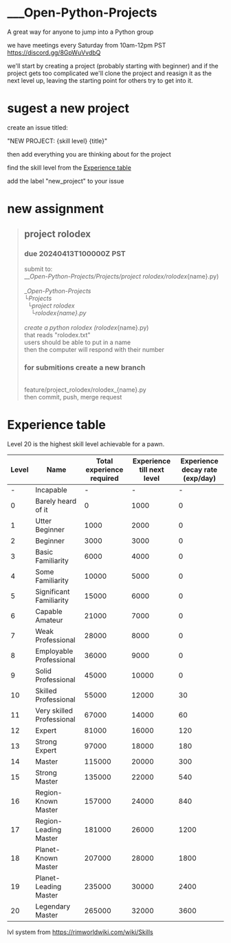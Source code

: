 # ___Open-Python-Projects
A great way for anyone to jump into a Python group

we have meetings every Saturday from 10am-12pm PST https://discord.gg/8GpWuVvdbQ

we'll start by creating a project (probably starting with beginner) and 
if the project gets too complicated we'll clone the project and reasign it as the next level up, leaving the starting point for others try to get into it.
# sugest a new project
create an issue titled:

"NEW PROJECT: {skill level} {title}"

then add everything you are thinking about for the project

find the skill level from the [Experience table](https://github.com/drakeredwind01/___Open-Python-Projects/blob/main/README.md#experience-table)

add the label "new_project" to your issue

# new assignment
> ## project rolodex
> ### due 20240413T100000Z PST
> submit to: 
> <br> ___Open-Python-Projects/Projects/project rolodex/rolodex_{name}.py)
> <br> 
> <br> ___Open-Python-Projects
> <br> └Projects
> <br> &nbsp;&nbsp;└project rolodex
> <br> &nbsp;&nbsp;&nbsp;&nbsp;└rolodex_{name}.py
> <br> 
> <br> create a python rolodex (rolodex_{name}.py)
> <br> that reads "rolodex.txt"
> <br> users should be able to put in a name
> <br> then the computer will respond with their number
> <br> 
> ### for submitions create a new branch
> <br> feature/project_rolodex/rolodex_{name}.py
> <br> then commit, push, merge request

# Experience table
Level 20 is the highest skill level achievable for a pawn.

| Level | 	Name                    | Total experience required | Experience till next level | Experience decay rate (exp/day) |
|-------|--------------------------|---------------------------|----------------------------|---------------------------------|
| -     | Incapable	            | -	                        | -	                         | -                               |
| 0     | Barely heard of it       | 0	                        | 1000	                     | 0                               |
| 1     | Utter Beginner	        | 1000	                    | 2000	                     | 0                               |
| 2     | Beginner	                | 3000	                    | 3000	                     | 0                               |
| 3     | Basic Familiarity	    | 6000	                    | 4000	                     | 0                               |
| 4     | Some Familiarity	        | 10000	                    | 5000	                     | 0                               |
| 5     | Significant Familiarity	| 15000	                    | 6000	                     | 0                               |
| 6     | Capable Amateur	        | 21000	                    | 7000	                     | 0                               |
| 7     | Weak Professional	    | 28000	                    | 8000	                     | 0                               |
| 8     | Employable Professional	| 36000	                    | 9000	                     | 0                               |
| 9     | Solid Professional	    | 45000	                    | 10000	                     | 0                               |
| 10	 | Skilled Professional	    | 55000	                    | 12000	                     | 30                              |
| 11	 | Very skilled Professional| 67000	                    | 14000	                     | 60                              |
| 12	 | Expert	                | 81000	                    | 16000	                     | 120                             |
| 13	 | Strong Expert	        | 97000	                    | 18000	                     | 180                             |
| 14	 | Master	                | 115000	                | 20000	                     | 300                             |
| 15	 | Strong Master	        | 135000	                | 22000	                     | 540                             |
| 16	 | Region-Known Master	    | 157000	                | 24000	                     | 840                             |
| 17	 | Region-Leading Master	| 181000	                | 26000	                     | 1200                            |
| 18	 | Planet-Known Master	    | 207000	                | 28000	                     | 1800                            |
| 19	 | Planet-Leading Master	| 235000	                | 30000	                     | 2400                            |
| 20	 | Legendary Master	        | 265000	                | 32000	                     | 3600                            |





lvl system from
https://rimworldwiki.com/wiki/Skills
